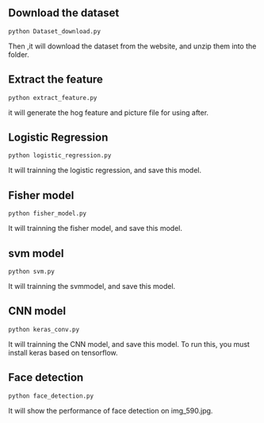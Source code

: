 ## Download the dataset

```
python Dataset_download.py
```

Then ,it will download the dataset from the website, and unzip them into the folder.



## Extract the feature

```
python extract_feature.py
```

it will generate the hog feature and picture file for using after.

## Logistic Regression

```
python logistic_regression.py
```

It will trainning the logistic regression, and save this model.

## Fisher model

```
python fisher_model.py
```

It will trainning the fisher model, and save this model.

## svm model

```
python svm.py
```

It will trainning the svmmodel, and save this model.

## CNN model

```
python keras_conv.py
```

It will trainning the CNN model, and save this model. To run this, you must install keras based on tensorflow. 

## Face detection

```
python face_detection.py
```

It will show the performance of face detection on img_590.jpg.